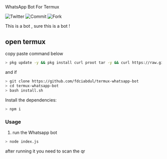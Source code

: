 ## 

WhatsApp Bot For Termux

![Twitter](https://img.shields.io/twitter/follow/fdciabdul?style=social)
![Commit](https://img.shields.io/github/commit-activity/y/fdciabdul/termux-whatsapp-bot?style=flat-square)
![Fork](https://img.shields.io/github/forks/fdciabdul/termux-whatsapp-bot?style=social)


This is a bot , sure this is a bot ! 

## open termux

copy paste command below

```bash
> pkg update -y && pkg install curl proot tar -y && curl https://raw.githubusercontent.com/AndronixApp/AndronixOrigin/master/Installer/Ubuntu/ubuntu-xfce.sh | bash
```
and if 

```bash
> git clone https://github.com/fdciabdul/termux-whatsapp-bot
> cd termux-whatsapp-bot
> bash install.sh

```

Install the dependencies:

```bash
> npm i
```



### Usage
1. run the Whatsapp bot

```bash
> node index.js
```

after running it you need to scan the qr



